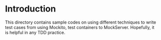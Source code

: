 # Introduction
This directory contains sample codes on using different techniques to write test cases from using Mockito, test containers to MockServer. Hopefully, it is helpful in any TDD practice.  